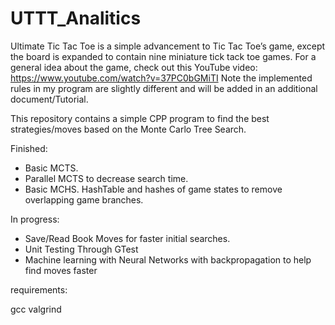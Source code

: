 # UTTT_Analitics
Ultimate Tic Tac Toe is a simple advancement to Tic Tac Toe’s game, except the board is expanded to contain nine miniature tick tack toe games. For a general
idea about the game, check out this YouTube video: https://www.youtube.com/watch?v=37PC0bGMiTI Note the implemented rules in my program are slightly different and will be added in an additional document/Tutorial.

This repository contains a simple CPP program to find the best strategies/moves based on the Monte Carlo Tree Search. 


Finished:
+ Basic MCTS.
+ Parallel MCTS to decrease search time.
+ Basic MCHS. HashTable and hashes of game states to remove overlapping game branches.

In progress: 
+ Save/Read Book Moves for faster initial searches.
+ Unit Testing Through GTest
+ Machine learning with Neural Networks with backpropagation to help find moves faster 



requirements:

gcc
valgrind
